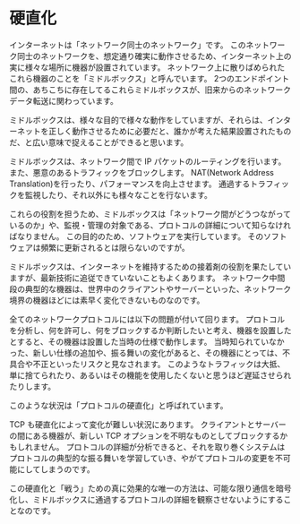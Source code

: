 # 硬直化

インターネットは「ネットワーク同士のネットワーク」です。
このネットワーク同士のネットワークを、想定通り確実に動作させるため、インターネット上の実に様々な場所に機器が設置されています。
ネットワーク上に散りばめられたこれら機器のことを「ミドルボックス」と呼んでいます。
2つのエンドポイント間の、あちこちに存在してるこれらミドルボックスが、旧来からのネットワークデータ転送に関わっています。

ミドルボックスは、様々な目的で様々な動作をしていますが、それらは、インターネットを正しく動作させるために必要だと、誰かが考えた結果設置されたものだ、と広い意味で捉えることができると思います。

ミドルボックスは、ネットワーク間で IP パケットのルーティングを行います。
また、悪意のあるトラフィックをブロックします。
NAT(Network Address Translation)を行ったり、パフォーマンスを向上させます。
通過するトラフィックを監視したり、それ以外にも様々なことを行ないます。

これらの役割を担うため、ミドルボックスは「ネットワーク間がどうつながっているのか」や、監視・管理の対象である、プロトコルの詳細について知らなければなりません。
この目的のため、ソフトウェアを実行しています。
そのソフトウェアは頻繁に更新されるとは限らないのですが。

ミドルボックスは、インターネットを維持するための接着剤の役割を果たしていますが、最新技術に追従できていないこともよくあります。
ネットワーク中間段の典型的な機器は、世界中のクライアントやサーバーといった、ネットワーク境界の機器ほどには素早く変化できないものなのです。

全てのネットワークプロトコルには以下の問題が付いて回ります。
プロトコルを分析し、何を許可し、何をブロックするか判断したいと考え、機器を設置したとすると、その機器は設置した当時の仕様で動作します。
当時知られていなかった、新しい仕様の追加や、振る舞いの変化があると、その機器にとっては、不具合や不正といったリスクと見なされます。
このようなトラフィックは大抵、単に捨てられたり、あるいはその機能を使用したくないと思うほど遅延させられたりします。

このような状況は「プロトコルの硬直化」と呼ばれています。

TCP も硬直化によって変化が難しい状況にあります。
クライアントとサーバーの間にある機器が、新しい TCP オプションを不明なものとしてブロックするかもしれません。
プロトコルの詳細が分析できると、それを取り巻くシステムはプロトコルの典型的な振る舞いを学習していき、やがてプロトコルの変更を不可能にしてしまうのです。

この硬直化と「戦う」ための真に効果的な唯一の方法は、可能な限り通信を暗号化し、ミドルボックスに通過するプロトコルの詳細を観察させないようにすることなのです。
